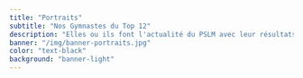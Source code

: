 ```yaml
---
title: "Portraits"
subtitle: "Nos Gymnastes du Top 12"
description: "Elles ou ils font l'actualité du PSLM avec leur résultats ou leur travail au quotidien.<br>Retrouvez ici leurs portraits en interview."
banner: "/img/banner-portraits.jpg"
color: "text-black"
background: "banner-light"
---
```

